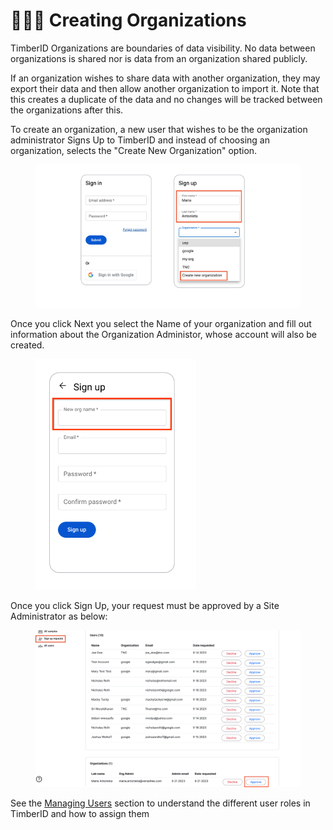 # 🧑🤝🧑 Creating Organizations

TimberID Organizations are boundaries of data visibility. No data between organizations is shared nor is data from an organization shared publicly.

If an organization wishes to share data with another organization, they may export their data and then allow another organization to import it. Note that this creates a duplicate of the data and no changes will be tracked between the organizations after this.

To create an organization, a new user that wishes to be the organization administrator Signs Up to TimberID and instead of choosing an organization, selects the "Create New Organization" option.

<figure><img src="../../.gitbook/assets/TimberID_orgname.png" alt=""><figcaption></figcaption></figure>

Once you click Next you select the Name of your organization and fill out information about the Organization Administor, whose account will also be created.

<figure><img src="../../.gitbook/assets/neworgname.png" alt="" width="257"><figcaption></figcaption></figure>

Once you click Sign Up, your request must be approved by a Site Administrator as below:

<figure><img src="../../.gitbook/assets/TimberID_orgnewapproval.png" alt=""><figcaption></figcaption></figure>

See the [Managing Users](managing-users.md) section to understand the different user roles in TimberID and how to assign them
